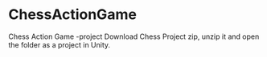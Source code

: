 # ChessActionGame
Chess Action Game -project
Download Chess Project zip, unzip it and open the folder as a project in Unity.
